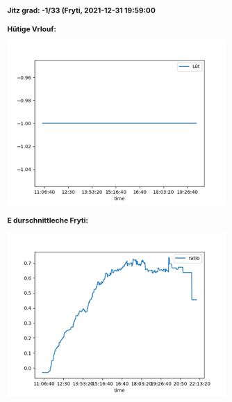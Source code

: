### Jitz grad: -1/33 (Fryti, 2021-12-31 19:59:00

### Hütige Vrlouf:
![Graph](Today.png)

### E durschnittleche Fryti:
![Graph](Fryti.png)